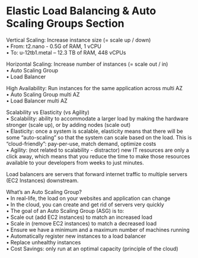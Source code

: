 # Elastic Load Balancing & Auto Scaling Groups Section

Vertical Scaling: Increase instance size (= scale up / down)  
• From: t2.nano - 0.5G of RAM, 1 vCPU  
• To: u-12tb1.metal – 12.3 TB of RAM, 448 vCPUs  

Horizontal Scaling: Increase number of instances (= scale out / in)  
• Auto Scaling Group  
• Load Balancer  

High Availability: Run instances for the same application across multi AZ  
• Auto Scaling Group multi AZ  
• Load Balancer multi AZ  

Scalability vs Elasticity (vs Agility)  
• Scalability: ability to accommodate a larger load by making the hardware stronger (scale up), or by adding nodes (scale out)    
• Elasticity: once a system is scalable, elasticity means that there will be some “auto-scaling” so that the system can scale based on the load. This is “cloud-friendly”: pay-per-use, match demand, optimize costs  
• Agility: (not related to scalability - distractor) new IT resources are only a click away, which means that you reduce the time to make those  resources available to your developers from weeks to just minutes.

Load balancers are servers that forward internet traffic to multiple servers (EC2 Instances) downstream.  

What’s an Auto Scaling Group?  
• In real-life, the load on your websites and application can change  
• In the cloud, you can create and get rid of servers very quickly  
• The goal of an Auto Scaling Group (ASG) is to:  
• Scale out (add EC2 instances) to match an increased load  
• Scale in (remove EC2 instances) to match a decreased load  
• Ensure we have a minimum and a maximum number of machines running  
• Automatically register new instances to a load balancer  
• Replace unhealthy instances  
• Cost Savings: only run at an optimal capacity (principle of the cloud)  

